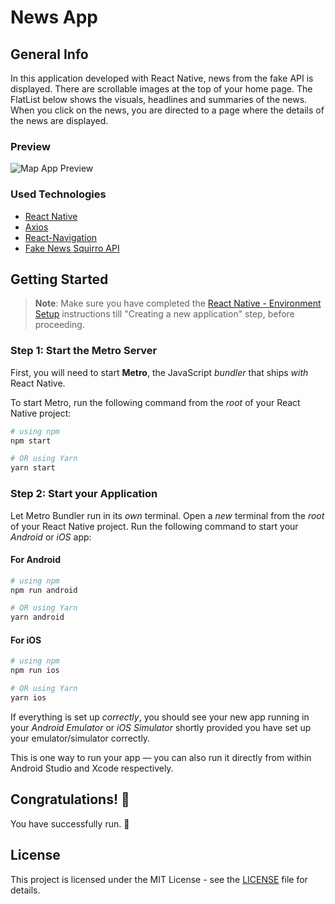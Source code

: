 # News App

## General Info

In this application developed with React Native, news from the fake API is displayed. There are scrollable images at the top of your home page. The FlatList below shows the visuals, headlines and summaries of the news. When you click on the news, you are directed to a page where the details of the news are displayed.

### Preview

![Map App Preview](./src/assets/ios.gif)

### Used Technologies

- [React Native](https://reactnative.dev/)
- [Axios](https://www.npmjs.com/package/axios)
- [React-Navigation](https://reactnavigation.org/docs/getting-started/)
- [Fake News Squirro API](https://fakenews.squirro.com/)

## Getting Started

> **Note**: Make sure you have completed the [React Native - Environment Setup](https://reactnative.dev/docs/environment-setup) instructions till "Creating a new application" step, before proceeding.

### Step 1: Start the Metro Server

First, you will need to start **Metro**, the JavaScript _bundler_ that ships _with_ React Native.

To start Metro, run the following command from the _root_ of your React Native project:

```bash
# using npm
npm start

# OR using Yarn
yarn start
```

### Step 2: Start your Application

Let Metro Bundler run in its _own_ terminal. Open a _new_ terminal from the _root_ of your React Native project. Run the following command to start your _Android_ or _iOS_ app:

#### For Android

```bash
# using npm
npm run android

# OR using Yarn
yarn android
```

#### For iOS

```bash
# using npm
npm run ios

# OR using Yarn
yarn ios
```

If everything is set up _correctly_, you should see your new app running in your _Android Emulator_ or _iOS Simulator_ shortly provided you have set up your emulator/simulator correctly.

This is one way to run your app — you can also run it directly from within Android Studio and Xcode respectively.

## Congratulations! :tada:

You have successfully run. :partying_face:

## License

This project is licensed under the MIT License - see the [LICENSE](LICENSE) file for details.
